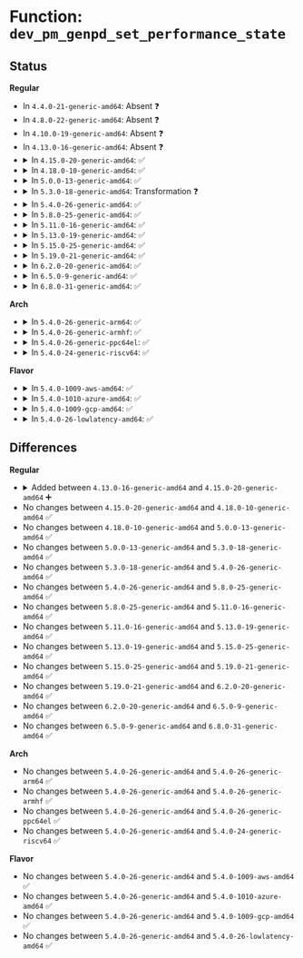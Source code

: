 # Function: <code>dev_pm_genpd_set_performance_state</code>

## Status
<b>Regular</b>
<ul>
<li>
In <code>4.4.0-21-generic-amd64</code>: Absent ❓
</li>
<li>
In <code>4.8.0-22-generic-amd64</code>: Absent ❓
</li>
<li>
In <code>4.10.0-19-generic-amd64</code>: Absent ❓
</li>
<li>
In <code>4.13.0-16-generic-amd64</code>: Absent ❓
</li>
<li>
<details>
<summary>In <code>4.15.0-20-generic-amd64</code>: ✅</summary>

```c
int dev_pm_genpd_set_performance_state(struct device * dev, unsigned int state)
```

```json
{
  "name": "dev_pm_genpd_set_performance_state",
  "collision_type": "Unique Global",
  "inline_type": "No",
  "funcs": [
    {
      "addr": 18446744071585505936,
      "name": "dev_pm_genpd_set_performance_state",
      "external": true,
      "loc": "drivers/base/power/domain.c:256",
      "file": "drivers/base/power/domain.c",
      "inline": "seen, unknown",
      "caller_inline": [],
      "caller_func": [
        "drivers/opp/core.c:dev_pm_opp_set_rate",
        "drivers/opp/core.c:dev_pm_opp_set_rate",
        "drivers/opp/core.c:dev_pm_opp_set_rate"
      ]
    }
  ],
  "symbols": [
    {
      "addr": 18446744071585505936,
      "name": "dev_pm_genpd_set_performance_state",
      "section": ".text",
      "bind": "STB_GLOBAL",
      "size": 310
    }
  ]
}
```
</details>
</li>
<li>
<details>
<summary>In <code>4.18.0-10-generic-amd64</code>: ✅</summary>

```c
int dev_pm_genpd_set_performance_state(struct device * dev, unsigned int state)
```

```json
{
  "name": "dev_pm_genpd_set_performance_state",
  "collision_type": "Unique Global",
  "inline_type": "No",
  "funcs": [
    {
      "addr": 18446744071585750416,
      "name": "dev_pm_genpd_set_performance_state",
      "external": true,
      "loc": "drivers/base/power/domain.c:257",
      "file": "drivers/base/power/domain.c",
      "inline": "seen, unknown",
      "caller_inline": [],
      "caller_func": [
        "drivers/opp/core.c:dev_pm_opp_set_rate",
        "drivers/opp/core.c:dev_pm_opp_set_rate",
        "drivers/opp/core.c:dev_pm_opp_set_rate"
      ]
    }
  ],
  "symbols": [
    {
      "addr": 18446744071585750416,
      "name": "dev_pm_genpd_set_performance_state",
      "section": ".text",
      "bind": "STB_GLOBAL",
      "size": 340
    }
  ]
}
```
</details>
</li>
<li>
<details>
<summary>In <code>5.0.0-13-generic-amd64</code>: ✅</summary>

```c
int dev_pm_genpd_set_performance_state(struct device * dev, unsigned int state)
```

```json
{
  "name": "dev_pm_genpd_set_performance_state",
  "collision_type": "Unique Global",
  "inline_type": "No",
  "funcs": [
    {
      "addr": 18446744071585889904,
      "name": "dev_pm_genpd_set_performance_state",
      "external": true,
      "loc": "drivers/base/power/domain.c:378",
      "file": "drivers/base/power/domain.c",
      "inline": "seen, unknown",
      "caller_inline": [],
      "caller_func": [
        "drivers/opp/core.c:dev_pm_opp_put_genpd_virt_dev",
        "drivers/opp/core.c:dev_pm_opp_put_opp_table"
      ]
    }
  ],
  "symbols": [
    {
      "addr": 18446744071585889904,
      "name": "dev_pm_genpd_set_performance_state",
      "section": ".text",
      "bind": "STB_GLOBAL",
      "size": 271
    }
  ]
}
```
</details>
</li>
<li>
<details>
<summary>In <code>5.3.0-18-generic-amd64</code>: Transformation ❓</summary>

```c
int dev_pm_genpd_set_performance_state(struct device * dev, unsigned int state)
```

```json
{
  "name": "dev_pm_genpd_set_performance_state",
  "collision_type": "Unique Global",
  "inline_type": "No",
  "funcs": [
    {
      "addr": 0,
      "name": "dev_pm_genpd_set_performance_state",
      "external": true,
      "loc": "drivers/base/power/domain.c:381",
      "file": "drivers/base/power/domain.c",
      "inline": "seen, unknown",
      "caller_inline": [],
      "caller_func": [
        "drivers/opp/core.c:dev_pm_opp_put_opp_table",
        "drivers/opp/core.c:_set_required_opps",
        "drivers/opp/core.c:_set_required_opps"
      ]
    }
  ],
  "symbols": [
    {
      "addr": 18446744071586133322,
      "name": "dev_pm_genpd_set_performance_state.cold",
      "section": ".text",
      "bind": "STB_LOCAL",
      "size": 25
    },
    {
      "addr": 18446744071586126528,
      "name": "dev_pm_genpd_set_performance_state",
      "section": ".text",
      "bind": "STB_GLOBAL",
      "size": 279
    }
  ]
}
```
</details>
</li>
<li>
<details>
<summary>In <code>5.4.0-26-generic-amd64</code>: ✅</summary>

```c
int dev_pm_genpd_set_performance_state(struct device * dev, unsigned int state)
```

```json
{
  "name": "dev_pm_genpd_set_performance_state",
  "collision_type": "Unique Global",
  "inline_type": "No",
  "funcs": [
    {
      "addr": 18446744071586275872,
      "name": "dev_pm_genpd_set_performance_state",
      "external": true,
      "loc": "drivers/base/power/domain.c:376",
      "file": "drivers/base/power/domain.c",
      "inline": "seen, unknown",
      "caller_inline": [],
      "caller_func": [
        "drivers/opp/core.c:dev_pm_opp_put_opp_table",
        "drivers/opp/core.c:_set_required_opps",
        "drivers/opp/core.c:_set_required_opps"
      ]
    }
  ],
  "symbols": [
    {
      "addr": 18446744071586275872,
      "name": "dev_pm_genpd_set_performance_state",
      "section": ".text",
      "bind": "STB_GLOBAL",
      "size": 305
    }
  ]
}
```
</details>
</li>
<li>
<details>
<summary>In <code>5.8.0-25-generic-amd64</code>: ✅</summary>

```c
int dev_pm_genpd_set_performance_state(struct device * dev, unsigned int state)
```

```json
{
  "name": "dev_pm_genpd_set_performance_state",
  "collision_type": "Unique Global",
  "inline_type": "No",
  "funcs": [
    {
      "addr": 18446744071587046112,
      "name": "dev_pm_genpd_set_performance_state",
      "external": true,
      "loc": "drivers/base/power/domain.c:376",
      "file": "drivers/base/power/domain.c",
      "inline": "seen, unknown",
      "caller_inline": [],
      "caller_func": [
        "drivers/opp/core.c:_opp_table_kref_release",
        "drivers/opp/core.c:_set_required_opps",
        "drivers/opp/core.c:_set_required_opps"
      ]
    }
  ],
  "symbols": [
    {
      "addr": 18446744071587046112,
      "name": "dev_pm_genpd_set_performance_state",
      "section": ".text",
      "bind": "STB_GLOBAL",
      "size": 367
    }
  ]
}
```
</details>
</li>
<li>
<details>
<summary>In <code>5.11.0-16-generic-amd64</code>: ✅</summary>

```c
int dev_pm_genpd_set_performance_state(struct device * dev, unsigned int state)
```

```json
{
  "name": "dev_pm_genpd_set_performance_state",
  "collision_type": "Unique Global",
  "inline_type": "No",
  "funcs": [
    {
      "addr": 18446744071587130096,
      "name": "dev_pm_genpd_set_performance_state",
      "external": true,
      "loc": "drivers/base/power/domain.c:391",
      "file": "drivers/base/power/domain.c",
      "inline": "seen, unknown",
      "caller_inline": [],
      "caller_func": [
        "drivers/opp/core.c:_opp_table_kref_release",
        "drivers/opp/core.c:_set_required_opp"
      ]
    }
  ],
  "symbols": [
    {
      "addr": 18446744071587130096,
      "name": "dev_pm_genpd_set_performance_state",
      "section": ".text",
      "bind": "STB_GLOBAL",
      "size": 367
    }
  ]
}
```
</details>
</li>
<li>
<details>
<summary>In <code>5.13.0-19-generic-amd64</code>: ✅</summary>

```c
int dev_pm_genpd_set_performance_state(struct device * dev, unsigned int state)
```

```json
{
  "name": "dev_pm_genpd_set_performance_state",
  "collision_type": "Unique Global",
  "inline_type": "No",
  "funcs": [
    {
      "addr": 18446744071587016432,
      "name": "dev_pm_genpd_set_performance_state",
      "external": true,
      "loc": "drivers/base/power/domain.c:397",
      "file": "drivers/base/power/domain.c",
      "inline": "seen, unknown",
      "caller_inline": [],
      "caller_func": [
        "drivers/opp/core.c:_opp_table_kref_release",
        "drivers/opp/core.c:_set_required_opp"
      ]
    }
  ],
  "symbols": [
    {
      "addr": 18446744071587016432,
      "name": "dev_pm_genpd_set_performance_state",
      "section": ".text",
      "bind": "STB_GLOBAL",
      "size": 332
    }
  ]
}
```
</details>
</li>
<li>
<details>
<summary>In <code>5.15.0-25-generic-amd64</code>: ✅</summary>

```c
int dev_pm_genpd_set_performance_state(struct device * dev, unsigned int state)
```

```json
{
  "name": "dev_pm_genpd_set_performance_state",
  "collision_type": "Unique Global",
  "inline_type": "No",
  "funcs": [
    {
      "addr": 18446744071587582080,
      "name": "dev_pm_genpd_set_performance_state",
      "external": true,
      "loc": "drivers/base/power/domain.c:435",
      "file": "drivers/base/power/domain.c",
      "inline": "seen, unknown",
      "caller_inline": [],
      "caller_func": [
        "drivers/opp/core.c:_opp_table_kref_release",
        "drivers/opp/core.c:_set_required_opp"
      ]
    }
  ],
  "symbols": [
    {
      "addr": 18446744071587582080,
      "name": "dev_pm_genpd_set_performance_state",
      "section": ".text",
      "bind": "STB_GLOBAL",
      "size": 270
    }
  ]
}
```
</details>
</li>
<li>
<details>
<summary>In <code>5.19.0-21-generic-amd64</code>: ✅</summary>

```c
int dev_pm_genpd_set_performance_state(struct device * dev, unsigned int state)
```

```json
{
  "name": "dev_pm_genpd_set_performance_state",
  "collision_type": "Unique Global",
  "inline_type": "No",
  "funcs": [
    {
      "addr": 18446744071588920576,
      "name": "dev_pm_genpd_set_performance_state",
      "external": true,
      "loc": "drivers/base/power/domain.c:440",
      "file": "drivers/base/power/domain.c",
      "inline": "seen, unknown",
      "caller_inline": [],
      "caller_func": [
        "drivers/opp/core.c:_opp_table_kref_release",
        "drivers/opp/core.c:_set_required_opp"
      ]
    }
  ],
  "symbols": [
    {
      "addr": 18446744071588920576,
      "name": "dev_pm_genpd_set_performance_state",
      "section": ".text",
      "bind": "STB_GLOBAL",
      "size": 342
    }
  ]
}
```
</details>
</li>
<li>
<details>
<summary>In <code>6.2.0-20-generic-amd64</code>: ✅</summary>

```c
int dev_pm_genpd_set_performance_state(struct device * dev, unsigned int state)
```

```json
{
  "name": "dev_pm_genpd_set_performance_state",
  "collision_type": "Unique Global",
  "inline_type": "No",
  "funcs": [
    {
      "addr": 18446744071590432544,
      "name": "dev_pm_genpd_set_performance_state",
      "external": true,
      "loc": "drivers/base/power/domain.c:437",
      "file": "drivers/base/power/domain.c",
      "inline": "seen, unknown",
      "caller_inline": [],
      "caller_func": [
        "drivers/opp/core.c:_opp_table_kref_release",
        "drivers/opp/core.c:_set_required_opp"
      ]
    }
  ],
  "symbols": [
    {
      "addr": 18446744071590432544,
      "name": "dev_pm_genpd_set_performance_state",
      "section": ".text",
      "bind": "STB_GLOBAL",
      "size": 342
    }
  ]
}
```
</details>
</li>
<li>
<details>
<summary>In <code>6.5.0-9-generic-amd64</code>: ✅</summary>

```c
int dev_pm_genpd_set_performance_state(struct device * dev, unsigned int state)
```

```json
{
  "name": "dev_pm_genpd_set_performance_state",
  "collision_type": "Unique Global",
  "inline_type": "No",
  "funcs": [
    {
      "addr": 18446744071590752032,
      "name": "dev_pm_genpd_set_performance_state",
      "external": true,
      "loc": "drivers/base/power/domain.c:437",
      "file": "drivers/base/power/domain.c",
      "inline": "seen, unknown",
      "caller_inline": [],
      "caller_func": [
        "drivers/opp/core.c:_set_performance_state"
      ]
    }
  ],
  "symbols": [
    {
      "addr": 18446744071590752032,
      "name": "dev_pm_genpd_set_performance_state",
      "section": ".text",
      "bind": "STB_GLOBAL",
      "size": 338
    }
  ]
}
```
</details>
</li>
<li>
<details>
<summary>In <code>6.8.0-31-generic-amd64</code>: ✅</summary>

```c
int dev_pm_genpd_set_performance_state(struct device * dev, unsigned int state)
```

```json
{
  "name": "dev_pm_genpd_set_performance_state",
  "collision_type": "Unique Global",
  "inline_type": "No",
  "funcs": [
    {
      "addr": 18446744071589997856,
      "name": "dev_pm_genpd_set_performance_state",
      "external": true,
      "loc": "drivers/pmdomain/core.c:455",
      "file": "drivers/pmdomain/core.c",
      "inline": "seen, unknown",
      "caller_inline": [],
      "caller_func": []
    }
  ],
  "symbols": [
    {
      "addr": 18446744071589997856,
      "name": "dev_pm_genpd_set_performance_state",
      "section": ".text",
      "bind": "STB_GLOBAL",
      "size": 163
    }
  ]
}
```
</details>
</li>
</ul>
<b>Arch</b>
<ul>
<li>
<details>
<summary>In <code>5.4.0-26-generic-arm64</code>: ✅</summary>

```c
int dev_pm_genpd_set_performance_state(struct device * dev, unsigned int state)
```

```json
{
  "name": "dev_pm_genpd_set_performance_state",
  "collision_type": "Unique Global",
  "inline_type": "No",
  "funcs": [
    {
      "addr": 18446603336499098624,
      "name": "dev_pm_genpd_set_performance_state",
      "external": true,
      "loc": "drivers/base/power/domain.c:376",
      "file": "drivers/base/power/domain.c",
      "inline": "seen, unknown",
      "caller_inline": [],
      "caller_func": [
        "drivers/opp/core.c:dev_pm_opp_put_opp_table",
        "drivers/opp/core.c:_set_required_opps",
        "drivers/opp/core.c:_set_required_opps"
      ]
    }
  ],
  "symbols": [
    {
      "addr": 18446603336499098624,
      "name": "dev_pm_genpd_set_performance_state",
      "section": ".text",
      "bind": "STB_GLOBAL",
      "size": 328
    }
  ]
}
```
</details>
</li>
<li>
<details>
<summary>In <code>5.4.0-26-generic-armhf</code>: ✅</summary>

```c
int dev_pm_genpd_set_performance_state(struct device * dev, unsigned int state)
```

```json
{
  "name": "dev_pm_genpd_set_performance_state",
  "collision_type": "Unique Global",
  "inline_type": "No",
  "funcs": [
    {
      "addr": 3231650052,
      "name": "dev_pm_genpd_set_performance_state",
      "external": true,
      "loc": "drivers/base/power/domain.c:376",
      "file": "drivers/base/power/domain.c",
      "inline": "seen, unknown",
      "caller_inline": [],
      "caller_func": [
        "drivers/opp/core.c:dev_pm_opp_put_opp_table",
        "drivers/opp/core.c:_set_required_opps",
        "drivers/opp/core.c:_set_required_opps"
      ]
    }
  ],
  "symbols": [
    {
      "addr": 3231650052,
      "name": "dev_pm_genpd_set_performance_state",
      "section": ".text",
      "bind": "STB_GLOBAL",
      "size": 296
    }
  ]
}
```
</details>
</li>
<li>
<details>
<summary>In <code>5.4.0-26-generic-ppc64el</code>: ✅</summary>

```c
int dev_pm_genpd_set_performance_state(struct device * dev, unsigned int state)
```

```json
{
  "name": "dev_pm_genpd_set_performance_state",
  "collision_type": "Unique Global",
  "inline_type": "No",
  "funcs": [
    {
      "addr": 13835058055292283680,
      "name": "dev_pm_genpd_set_performance_state",
      "external": true,
      "loc": "drivers/base/power/domain.c:376",
      "file": "drivers/base/power/domain.c",
      "inline": "seen, unknown",
      "caller_inline": [],
      "caller_func": [
        "drivers/opp/core.c:dev_pm_opp_put_opp_table",
        "drivers/opp/core.c:_set_required_opps",
        "drivers/opp/core.c:_set_required_opps"
      ]
    }
  ],
  "symbols": [
    {
      "addr": 13835058055292283680,
      "name": "dev_pm_genpd_set_performance_state",
      "section": ".text",
      "bind": "STB_GLOBAL",
      "size": 480
    }
  ]
}
```
</details>
</li>
<li>
<details>
<summary>In <code>5.4.0-24-generic-riscv64</code>: ✅</summary>

```c
int dev_pm_genpd_set_performance_state(struct device * dev, unsigned int state)
```

```json
{
  "name": "dev_pm_genpd_set_performance_state",
  "collision_type": "Unique Global",
  "inline_type": "No",
  "funcs": [
    {
      "addr": 18446743936276424986,
      "name": "dev_pm_genpd_set_performance_state",
      "external": true,
      "loc": "drivers/base/power/domain.c:376",
      "file": "drivers/base/power/domain.c",
      "inline": "seen, unknown",
      "caller_inline": [],
      "caller_func": [
        "drivers/opp/core.c:dev_pm_opp_put_opp_table",
        "drivers/opp/core.c:_set_required_opps",
        "drivers/opp/core.c:_set_required_opps"
      ]
    }
  ],
  "symbols": [
    {
      "addr": 18446743936276424986,
      "name": "dev_pm_genpd_set_performance_state",
      "section": ".text",
      "bind": "STB_GLOBAL",
      "size": 220
    }
  ]
}
```
</details>
</li>
</ul>
<b>Flavor</b>
<ul>
<li>
<details>
<summary>In <code>5.4.0-1009-aws-amd64</code>: ✅</summary>

```c
int dev_pm_genpd_set_performance_state(struct device * dev, unsigned int state)
```

```json
{
  "name": "dev_pm_genpd_set_performance_state",
  "collision_type": "Unique Global",
  "inline_type": "No",
  "funcs": [
    {
      "addr": 18446744071586039120,
      "name": "dev_pm_genpd_set_performance_state",
      "external": true,
      "loc": "drivers/base/power/domain.c:376",
      "file": "drivers/base/power/domain.c",
      "inline": "seen, unknown",
      "caller_inline": [],
      "caller_func": [
        "drivers/opp/core.c:dev_pm_opp_put_opp_table",
        "drivers/opp/core.c:_set_required_opps",
        "drivers/opp/core.c:_set_required_opps"
      ]
    }
  ],
  "symbols": [
    {
      "addr": 18446744071586039120,
      "name": "dev_pm_genpd_set_performance_state",
      "section": ".text",
      "bind": "STB_GLOBAL",
      "size": 305
    }
  ]
}
```
</details>
</li>
<li>
<details>
<summary>In <code>5.4.0-1010-azure-amd64</code>: ✅</summary>

```c
int dev_pm_genpd_set_performance_state(struct device * dev, unsigned int state)
```

```json
{
  "name": "dev_pm_genpd_set_performance_state",
  "collision_type": "Unique Global",
  "inline_type": "No",
  "funcs": [
    {
      "addr": 18446744071585885136,
      "name": "dev_pm_genpd_set_performance_state",
      "external": true,
      "loc": "drivers/base/power/domain.c:376",
      "file": "drivers/base/power/domain.c",
      "inline": "seen, unknown",
      "caller_inline": [],
      "caller_func": [
        "drivers/opp/core.c:dev_pm_opp_put_opp_table",
        "drivers/opp/core.c:_set_required_opps",
        "drivers/opp/core.c:_set_required_opps"
      ]
    }
  ],
  "symbols": [
    {
      "addr": 18446744071585885136,
      "name": "dev_pm_genpd_set_performance_state",
      "section": ".text",
      "bind": "STB_GLOBAL",
      "size": 305
    }
  ]
}
```
</details>
</li>
<li>
<details>
<summary>In <code>5.4.0-1009-gcp-amd64</code>: ✅</summary>

```c
int dev_pm_genpd_set_performance_state(struct device * dev, unsigned int state)
```

```json
{
  "name": "dev_pm_genpd_set_performance_state",
  "collision_type": "Unique Global",
  "inline_type": "No",
  "funcs": [
    {
      "addr": 18446744071586225888,
      "name": "dev_pm_genpd_set_performance_state",
      "external": true,
      "loc": "drivers/base/power/domain.c:376",
      "file": "drivers/base/power/domain.c",
      "inline": "seen, unknown",
      "caller_inline": [],
      "caller_func": [
        "drivers/opp/core.c:dev_pm_opp_put_opp_table",
        "drivers/opp/core.c:_set_required_opps",
        "drivers/opp/core.c:_set_required_opps"
      ]
    }
  ],
  "symbols": [
    {
      "addr": 18446744071586225888,
      "name": "dev_pm_genpd_set_performance_state",
      "section": ".text",
      "bind": "STB_GLOBAL",
      "size": 305
    }
  ]
}
```
</details>
</li>
<li>
<details>
<summary>In <code>5.4.0-26-lowlatency-amd64</code>: ✅</summary>

```c
int dev_pm_genpd_set_performance_state(struct device * dev, unsigned int state)
```

```json
{
  "name": "dev_pm_genpd_set_performance_state",
  "collision_type": "Unique Global",
  "inline_type": "No",
  "funcs": [
    {
      "addr": 18446744071586335312,
      "name": "dev_pm_genpd_set_performance_state",
      "external": true,
      "loc": "drivers/base/power/domain.c:376",
      "file": "drivers/base/power/domain.c",
      "inline": "seen, unknown",
      "caller_inline": [],
      "caller_func": [
        "drivers/opp/core.c:dev_pm_opp_put_opp_table",
        "drivers/opp/core.c:_set_required_opps",
        "drivers/opp/core.c:_set_required_opps"
      ]
    }
  ],
  "symbols": [
    {
      "addr": 18446744071586335312,
      "name": "dev_pm_genpd_set_performance_state",
      "section": ".text",
      "bind": "STB_GLOBAL",
      "size": 305
    }
  ]
}
```
</details>
</li>
</ul>

## Differences
<b>Regular</b>
<ul>
<li>
<details>
<summary>Added between <code>4.13.0-16-generic-amd64</code> and <code>4.15.0-20-generic-amd64</code> ➕</summary>

```c
int dev_pm_genpd_set_performance_state(struct device * dev, unsigned int state)
```
</details>
</li>
<li>
No changes between <code>4.15.0-20-generic-amd64</code> and <code>4.18.0-10-generic-amd64</code> ✅
</li>
<li>
No changes between <code>4.18.0-10-generic-amd64</code> and <code>5.0.0-13-generic-amd64</code> ✅
</li>
<li>
No changes between <code>5.0.0-13-generic-amd64</code> and <code>5.3.0-18-generic-amd64</code> ✅
</li>
<li>
No changes between <code>5.3.0-18-generic-amd64</code> and <code>5.4.0-26-generic-amd64</code> ✅
</li>
<li>
No changes between <code>5.4.0-26-generic-amd64</code> and <code>5.8.0-25-generic-amd64</code> ✅
</li>
<li>
No changes between <code>5.8.0-25-generic-amd64</code> and <code>5.11.0-16-generic-amd64</code> ✅
</li>
<li>
No changes between <code>5.11.0-16-generic-amd64</code> and <code>5.13.0-19-generic-amd64</code> ✅
</li>
<li>
No changes between <code>5.13.0-19-generic-amd64</code> and <code>5.15.0-25-generic-amd64</code> ✅
</li>
<li>
No changes between <code>5.15.0-25-generic-amd64</code> and <code>5.19.0-21-generic-amd64</code> ✅
</li>
<li>
No changes between <code>5.19.0-21-generic-amd64</code> and <code>6.2.0-20-generic-amd64</code> ✅
</li>
<li>
No changes between <code>6.2.0-20-generic-amd64</code> and <code>6.5.0-9-generic-amd64</code> ✅
</li>
<li>
No changes between <code>6.5.0-9-generic-amd64</code> and <code>6.8.0-31-generic-amd64</code> ✅
</li>
</ul>
<b>Arch</b>
<ul>
<li>
No changes between <code>5.4.0-26-generic-amd64</code> and <code>5.4.0-26-generic-arm64</code> ✅
</li>
<li>
No changes between <code>5.4.0-26-generic-amd64</code> and <code>5.4.0-26-generic-armhf</code> ✅
</li>
<li>
No changes between <code>5.4.0-26-generic-amd64</code> and <code>5.4.0-26-generic-ppc64el</code> ✅
</li>
<li>
No changes between <code>5.4.0-26-generic-amd64</code> and <code>5.4.0-24-generic-riscv64</code> ✅
</li>
</ul>
<b>Flavor</b>
<ul>
<li>
No changes between <code>5.4.0-26-generic-amd64</code> and <code>5.4.0-1009-aws-amd64</code> ✅
</li>
<li>
No changes between <code>5.4.0-26-generic-amd64</code> and <code>5.4.0-1010-azure-amd64</code> ✅
</li>
<li>
No changes between <code>5.4.0-26-generic-amd64</code> and <code>5.4.0-1009-gcp-amd64</code> ✅
</li>
<li>
No changes between <code>5.4.0-26-generic-amd64</code> and <code>5.4.0-26-lowlatency-amd64</code> ✅
</li>
</ul>
